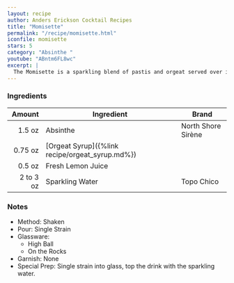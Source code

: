 ```yaml
---
layout: recipe
author: Anders Erickson Cocktail Recipes
title: "Momisette"
permalink: "/recipe/momisette.html"
iconfile: momisette
stars: 5
category: "Absinthe "
youtube: "ABntm6FL8wc"
excerpt: |
  The Momisette is a sparkling blend of pastis and orgeat served over ice. It’s easy to make and tastes great on a warm day.
---
```


### Ingredients

|    Amount | Ingredient                                      | Brand              |
| --------: | ----------------------------------------------- | ------------------ |
|    1.5 oz | Absinthe                                        | North Shore Sirène |
|   0.75 oz | [Orgeat Syrup]({%link recipe/orgeat_syrup.md%}) |
|    0.5 oz | Fresh Lemon Juice                               |
| 2 to 3 oz | Sparkling Water                                 | Topo Chico         |

### Notes

- Method: Shaken
- Pour: Single Strain
- Glassware:
  - High Ball
  - On the Rocks
- Garnish: None
- Special Prep: Single strain into glass, top the drink with the sparkling water.
